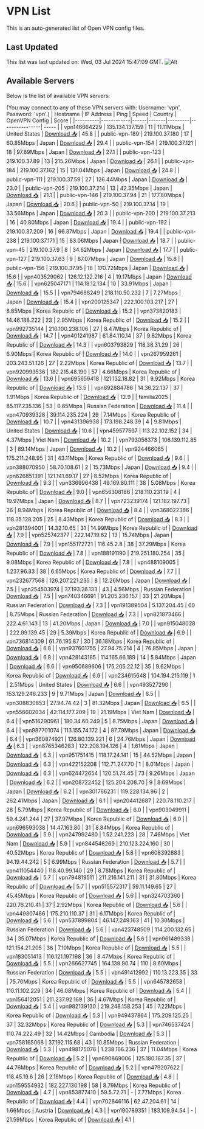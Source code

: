 # VPN List

This is an auto-generated list of Open VPN config files.

## Last Updated

This list was last updated on: Wed, 03 Jul 2024 15:47:09 GMT.
![Alt](https://repobeats.axiom.co/api/embed/186b98318ef1479477931607c1ad7d823f12451f.svg "Repobeats analytics image")

## Available Servers

Below is the list of available VPN servers:

(You may connect to any of these VPN servers with: Username: 'vpn', Password: 'vpn'.)
| Hostname | IP Address | Ping | Speed | Country | OpenVPN Config | Score |
|----------|------------|------|-------|---------|----------------| ----- |
| vpn146664229 | 135.134.137.159 | 11 | 11.11Mbps | United States | [Download 📥](./configs/server_0_US.ovpn) | 45.8 |
| public-vpn-189 | 219.100.37.180 | 17 | 60.85Mbps | Japan | [Download 📥](./configs/server_1_JP.ovpn) | 29.4 |
| public-vpn-154 | 219.100.37.121 | 18 | 97.89Mbps | Japan | [Download 📥](./configs/server_2_JP.ovpn) | 27.1 |
| public-vpn-123 | 219.100.37.89 | 13 | 215.26Mbps | Japan | [Download 📥](./configs/server_3_JP.ovpn) | 26.1 |
| public-vpn-184 | 219.100.37.162 | 15 | 131.04Mbps | Japan | [Download 📥](./configs/server_4_JP.ovpn) | 24.8 |
| public-vpn-111 | 219.100.37.59 | 27 | 126.44Mbps | Japan | [Download 📥](./configs/server_5_JP.ovpn) | 23.0 |
| public-vpn-205 | 219.100.37.214 | 13 | 42.35Mbps | Japan | [Download 📥](./configs/server_6_JP.ovpn) | 21.1 |
| public-vpn-146 | 219.100.37.94 | 21 | 177.80Mbps | Japan | [Download 📥](./configs/server_7_JP.ovpn) | 20.6 |
| public-vpn-50 | 219.100.37.14 | 19 | 33.56Mbps | Japan | [Download 📥](./configs/server_8_JP.ovpn) | 20.3 |
| public-vpn-200 | 219.100.37.213 | 16 | 40.80Mbps | Japan | [Download 📥](./configs/server_9_JP.ovpn) | 19.4 |
| public-vpn-192 | 219.100.37.209 | 16 | 96.37Mbps | Japan | [Download 📥](./configs/server_10_JP.ovpn) | 19.4 |
| public-vpn-238 | 219.100.37.171 | 15 | 83.06Mbps | Japan | [Download 📥](./configs/server_11_JP.ovpn) | 18.7 |
| public-vpn-45 | 219.100.37.9 | 8 | 34.62Mbps | Japan | [Download 📥](./configs/server_12_JP.ovpn) | 17.7 |
| public-vpn-127 | 219.100.37.63 | 9 | 87.07Mbps | Japan | [Download 📥](./configs/server_13_JP.ovpn) | 15.8 |
| public-vpn-156 | 219.100.37.95 | 18 | 170.72Mbps | Japan | [Download 📥](./configs/server_14_JP.ovpn) | 15.6 |
| vpn403529062 | 126.12.122.216 | 4 | 19.17Mbps | Japan | [Download 📥](./configs/server_15_JP.ovpn) | 15.6 |
| vpn625047171 | 114.18.12.134 | 10 | 33.91Mbps | Japan | [Download 📥](./configs/server_16_JP.ovpn) | 15.5 |
| vpn794688249 | 218.110.50.232 | 7 | 7.27Mbps | Japan | [Download 📥](./configs/server_17_JP.ovpn) | 15.4 |
| vpn200125347 | 222.100.103.217 | 27 | 8.85Mbps | Korea Republic of | [Download 📥](./configs/server_18_KR.ovpn) | 15.2 |
| vpn373820183 | 14.46.188.222 | 23 | 2.95Mbps | Korea Republic of | [Download 📥](./configs/server_19_KR.ovpn) | 15.2 |
| vpn992735144 | 210.100.238.106 | 27 | 8.47Mbps | Korea Republic of | [Download 📥](./configs/server_20_KR.ovpn) | 14.7 |
| vpn401241987 | 61.84.110.14 | 37 | 9.82Mbps | Korea Republic of | [Download 📥](./configs/server_21_KR.ovpn) | 14.3 |
| vpn603793829 | 118.38.31.29 | 26 | 6.90Mbps | Korea Republic of | [Download 📥](./configs/server_22_KR.ovpn) | 14.0 |
| vpn267959261 | 203.243.51.126 | 27 | 2.22Mbps | Korea Republic of | [Download 📥](./configs/server_23_KR.ovpn) | 13.7 |
| vpn920993536 | 182.215.48.190 | 57 | 4.66Mbps | Korea Republic of | [Download 📥](./configs/server_24_KR.ovpn) | 13.6 |
| vpn695659418 | 121.132.18.82 | 31 | 9.92Mbps | Korea Republic of | [Download 📥](./configs/server_25_KR.ovpn) | 13.5 |
| vpn692884786 | 14.36.22.137 | 37 | 1.91Mbps | Korea Republic of | [Download 📥](./configs/server_26_KR.ovpn) | 12.9 |
| familia2025 | 85.117.235.136 | 53 | 0.65Mbps | Russian Federation | [Download 📥](./configs/server_27_RU.ovpn) | 11.4 |
| vpn470939328 | 39.114.235.224 | 29 | 7.14Mbps | Korea Republic of | [Download 📥](./configs/server_28_KR.ovpn) | 10.7 |
| vpn431396938 | 173.198.248.39 | 4 | 9.81Mbps | United States | [Download 📥](./configs/server_29_US.ovpn) | 10.6 |
| vpn459577597 | 113.22.102.152 | 34 | 4.37Mbps | Viet Nam | [Download 📥](./configs/server_30_VN.ovpn) | 10.2 |
| vpn793056373 | 106.139.112.85 | 3 | 89.14Mbps | Japan | [Download 📥](./configs/server_31_JP.ovpn) | 10.2 |
| vpn924466065 | 175.211.248.95 | 31 | 43.11Mbps | Korea Republic of | [Download 📥](./configs/server_32_KR.ovpn) | 9.6 |
| vpn388070950 | 58.70.108.61 | 2 | 15.73Mbps | Japan | [Download 📥](./configs/server_33_JP.ovpn) | 9.4 |
| vpn626851391 | 121.141.69.17 | 27 | 8.52Mbps | Korea Republic of | [Download 📥](./configs/server_34_KR.ovpn) | 9.3 |
| vpn336996438 | 49.169.80.111 | 38 | 5.08Mbps | Korea Republic of | [Download 📥](./configs/server_35_KR.ovpn) | 9.0 |
| vpn656308186 | 218.110.231.19 | 4 | 19.97Mbps | Japan | [Download 📥](./configs/server_36_JP.ovpn) | 8.7 |
| vpn723239174 | 121.182.197.73 | 26 | 8.94Mbps | Korea Republic of | [Download 📥](./configs/server_37_KR.ovpn) | 8.4 |
| vpn368022366 | 118.35.128.205 | 25 | 8.43Mbps | Korea Republic of | [Download 📥](./configs/server_38_KR.ovpn) | 8.3 |
| vpn281394001 | 14.32.10.65 | 31 | 14.99Mbps | Korea Republic of | [Download 📥](./configs/server_39_KR.ovpn) | 7.9 |
| vpn525742377 | 222.147.19.62 | 13 | 15.74Mbps | Japan | [Download 📥](./configs/server_40_JP.ovpn) | 7.9 |
| vpn155172721 | 116.45.2.8 | 38 | 37.29Mbps | Korea Republic of | [Download 📥](./configs/server_41_KR.ovpn) | 7.8 |
| vpn188191190 | 219.251.180.254 | 35 | 9.08Mbps | Korea Republic of | [Download 📥](./configs/server_42_KR.ovpn) | 7.8 |
| vpn488109005 | 1.237.96.33 | 38 | 6.65Mbps | Korea Republic of | [Download 📥](./configs/server_43_KR.ovpn) | 7.7 |
| vpn232677568 | 126.207.221.235 | 8 | 12.26Mbps | Japan | [Download 📥](./configs/server_44_JP.ovpn) | 7.5 |
| vpn254503974 | 37.193.26.133 | 43 | 4.56Mbps | Russian Federation | [Download 📥](./configs/server_45_RU.ovpn) | 7.5 |
| vpn740346691 | 91.205.236.157 | 33 | 21.20Mbps | Russian Federation | [Download 📥](./configs/server_46_RU.ovpn) | 7.3 |
| vpn191389504 | 5.137.204.45 | 60 | 8.75Mbps | Russian Federation | [Download 📥](./configs/server_47_RU.ovpn) | 7.3 |
| vpn821873466 | 222.4.61.143 | 13 | 41.20Mbps | Japan | [Download 📥](./configs/server_48_JP.ovpn) | 7.0 |
| vpn915048028 | 222.99.139.45 | 29 | 5.39Mbps | Korea Republic of | [Download 📥](./configs/server_49_KR.ovpn) | 6.9 |
| vpn736814309 | 61.76.195.87 | 30 | 36.18Mbps | Korea Republic of | [Download 📥](./configs/server_50_KR.ovpn) | 6.8 |
| vpn937601755 | 27.94.75.214 | 4 | 76.85Mbps | Japan | [Download 📥](./configs/server_51_JP.ovpn) | 6.8 |
| vpn428143185 | 114.165.66.189 | 14 | 5.84Mbps | Japan | [Download 📥](./configs/server_52_JP.ovpn) | 6.6 |
| vpn950689606 | 175.205.22.12 | 35 | 9.62Mbps | Korea Republic of | [Download 📥](./configs/server_53_KR.ovpn) | 6.6 |
| vpn234615648 | 104.194.215.119 | 1 | 2.51Mbps | United States | [Download 📥](./configs/server_54_US.ovpn) | 6.6 |
| vpn493527290 | 153.129.246.233 | 9 | 9.71Mbps | Japan | [Download 📥](./configs/server_55_JP.ovpn) | 6.5 |
| vpn308830853 | 27.94.74.42 | 3 | 81.32Mbps | Japan | [Download 📥](./configs/server_56_JP.ovpn) | 6.5 |
| vpn556602034 | 42.114.177.209 | 19 | 21.19Mbps | Viet Nam | [Download 📥](./configs/server_57_VN.ovpn) | 6.4 |
| vpn516290961 | 180.34.60.249 | 5 | 8.75Mbps | Japan | [Download 📥](./configs/server_58_JP.ovpn) | 6.4 |
| vpn987701074 | 113.155.74.172 | 4 | 87.79Mbps | Japan | [Download 📥](./configs/server_59_JP.ovpn) | 6.4 |
| vpn360874921 | 126.80.139.221 | 6 | 24.76Mbps | Japan | [Download 📥](./configs/server_60_JP.ovpn) | 6.3 |
| vpn8765346283 | 122.208.194.126 | 4 | 1.61Mbps | Japan | [Download 📥](./configs/server_61_JP.ovpn) | 6.3 |
| vpn951751415 | 118.17.24.141 | 15 | 44.52Mbps | Japan | [Download 📥](./configs/server_62_JP.ovpn) | 6.3 |
| vpn422152208 | 112.71.247.70 | 1 | 8.01Mbps | Japan | [Download 📥](./configs/server_63_JP.ovpn) | 6.3 |
| vpn624472654 | 120.51.74.45 | 73 | 9.26Mbps | Japan | [Download 📥](./configs/server_64_JP.ovpn) | 6.2 |
| vpn208722452 | 125.204.208.70 | 9 | 8.69Mbps | Japan | [Download 📥](./configs/server_65_JP.ovpn) | 6.2 |
| vpn301766231 | 119.228.134.96 | 2 | 262.41Mbps | Japan | [Download 📥](./configs/server_66_JP.ovpn) | 6.1 |
| vpn204412687 | 220.78.110.217 | 28 | 5.79Mbps | Korea Republic of | [Download 📥](./configs/server_67_KR.ovpn) | 6.0 |
| vpn903049911 | 59.4.241.244 | 27 | 37.97Mbps | Korea Republic of | [Download 📥](./configs/server_68_KR.ovpn) | 6.0 |
| vpn696593038 | 14.47.163.80 | 31 | 8.84Mbps | Korea Republic of | [Download 📥](./configs/server_69_KR.ovpn) | 5.9 |
| vpn247992480 | 1.52.241.223 | 28 | 7.46Mbps | Viet Nam | [Download 📥](./configs/server_70_VN.ovpn) | 5.9 |
| vpn844546269 | 210.123.224.160 | 30 | 40.52Mbps | Korea Republic of | [Download 📥](./configs/server_71_KR.ovpn) | 5.8 |
| vpn608392883 | 94.19.44.242 | 5 | 6.99Mbps | Russian Federation | [Download 📥](./configs/server_72_RU.ovpn) | 5.7 |
| vpn411054440 | 118.40.99.140 | 29 | 8.78Mbps | Korea Republic of | [Download 📥](./configs/server_73_KR.ovpn) | 5.7 |
| vpn794819511 | 211.216.141.211 | 31 | 31.80Mbps | Korea Republic of | [Download 📥](./configs/server_74_KR.ovpn) | 5.7 |
| vpn515572317 | 59.11.149.65 | 27 | 45.45Mbps | Korea Republic of | [Download 📥](./configs/server_75_KR.ovpn) | 5.6 |
| vpn324703360 | 220.76.210.41 | 37 | 2.92Mbps | Korea Republic of | [Download 📥](./configs/server_76_KR.ovpn) | 5.6 |
| vpn449307486 | 175.210.110.37 | 31 | 6.17Mbps | Korea Republic of | [Download 📥](./configs/server_77_KR.ovpn) | 5.6 |
| vpn537899804 | 46.147.249.163 | 41 | 10.30Mbps | Russian Federation | [Download 📥](./configs/server_78_RU.ovpn) | 5.6 |
| vpn423748509 | 114.200.132.65 | 34 | 35.07Mbps | Korea Republic of | [Download 📥](./configs/server_79_KR.ovpn) | 5.6 |
| vpn961489338 | 121.154.21.205 | 36 | 7.10Mbps | Korea Republic of | [Download 📥](./configs/server_80_KR.ovpn) | 5.5 |
| vpn183051413 | 116.121.197.198 | 36 | 8.47Mbps | Korea Republic of | [Download 📥](./configs/server_81_KR.ovpn) | 5.5 |
| vpn266627745 | 164.138.90.74 | 110 | 8.60Mbps | Russian Federation | [Download 📥](./configs/server_82_RU.ovpn) | 5.5 |
| vpn491412992 | 110.13.223.35 | 33 | 75.70Mbps | Korea Republic of | [Download 📥](./configs/server_83_KR.ovpn) | 5.5 |
| vpn645782658 | 110.11.102.229 | 34 | 46.08Mbps | Korea Republic of | [Download 📥](./configs/server_84_KR.ovpn) | 5.4 |
| vpn156412051 | 211.237.92.169 | 36 | 4.67Mbps | Korea Republic of | [Download 📥](./configs/server_85_KR.ovpn) | 5.4 |
| vpn982139130 | 219.248.158.253 | 45 | 7.22Mbps | Korea Republic of | [Download 📥](./configs/server_86_KR.ovpn) | 5.3 |
| vpn949437864 | 175.209.125.25 | 37 | 32.32Mbps | Korea Republic of | [Download 📥](./configs/server_87_KR.ovpn) | 5.3 |
| vpn746537424 | 110.74.222.49 | 32 | 14.42Mbps | Cambodia | [Download 📥](./configs/server_88_KH.ovpn) | 5.3 |
| vpn758165068 | 37.192.115.68 | 43 | 10.85Mbps | Russian Federation | [Download 📥](./configs/server_89_RU.ovpn) | 5.3 |
| vpn498175076 | 1.238.166.236 | 37 | 11.04Mbps | Korea Republic of | [Download 📥](./configs/server_90_KR.ovpn) | 5.2 |
| vpn690869006 | 125.180.167.35 | 37 | 44.76Mbps | Korea Republic of | [Download 📥](./configs/server_91_KR.ovpn) | 5.2 |
| vpn479207622 | 118.45.19.6 | 26 | 2.16Mbps | Korea Republic of | [Download 📥](./configs/server_92_KR.ovpn) | 4.8 |
| vpn159554932 | 182.227.130.198 | 58 | 8.79Mbps | Korea Republic of | [Download 📥](./configs/server_93_KR.ovpn) | 4.7 |
| vpn853877410 | 59.5.72.71 | - | 7.77Mbps | Korea Republic of | [Download 📥](./configs/server_94_KR.ovpn) | 4.4 |
| vpn702846116 | 62.47.204.61 | 14 | 1.66Mbps | Austria | [Download 📥](./configs/server_95_AT.ovpn) | 4.3 |
| vpn190789351 | 183.109.94.54 | - | 21.59Mbps | Korea Republic of | [Download 📥](./configs/server_96_KR.ovpn) | 4.1 |
